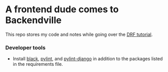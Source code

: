 # A frontend dude comes to Backendville

This repo stores my code and notes while going over the [DRF tutorial](https://www.django-rest-framework.org/tutorial/1-serialization/).

### Developer tools

- Install [black](https://pypi.org/project/black/), [pylint](https://pypi.org/project/pylint/), and [pylint-django](https://pypi.org/project/pylint-django/) in addition to the packages listed in the requirements file.
